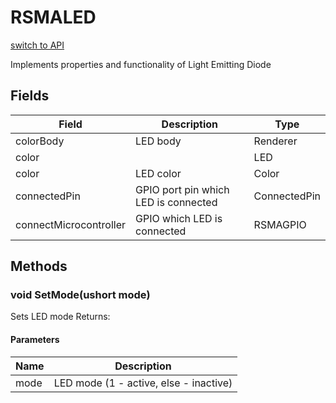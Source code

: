 # RSMALED
[switch to API](../../../Documentation/ScriptingAPI/en/RSMAKeyboard.cs.md)

Implements properties and functionality of Light Emitting Diode

## Fields
| Field | Description | Type |
|--|--|--|
|colorBody|LED body|Renderer|
|color||LED|
|color|LED color|Color|
|connectedPin|GPIO port pin which LED is connected|ConnectedPin|
|connectMicrocontroller|GPIO which LED is connected|RSMAGPIO|
## Methods
### void SetMode(ushort mode)
Sets LED mode
Returns: 

#### Parameters
| Name | Description |
|--|--|
|mode|LED mode (1 - active, else - inactive)|
